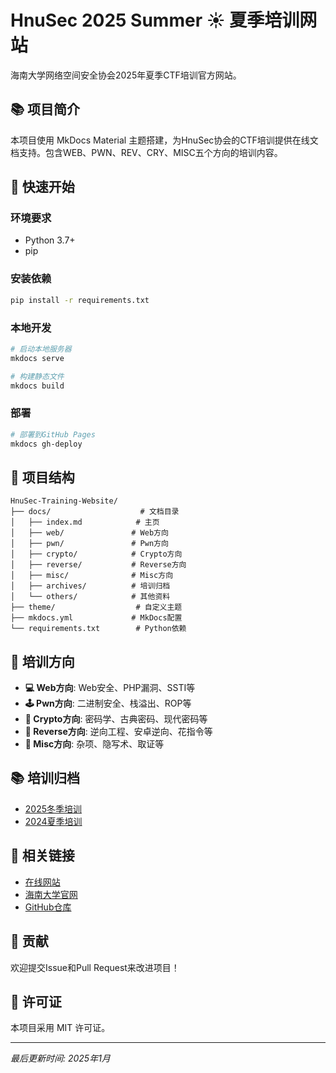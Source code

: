 # HnuSec 2025 Summer ☀️ 夏季培训网站

海南大学网络空间安全协会2025年夏季CTF培训官方网站。

## 📚 项目简介

本项目使用 MkDocs Material 主题搭建，为HnuSec协会的CTF培训提供在线文档支持。包含WEB、PWN、REV、CRY、MISC五个方向的培训内容。

## 🚀 快速开始

### 环境要求
- Python 3.7+
- pip

### 安装依赖
```bash
pip install -r requirements.txt
```

### 本地开发
```bash
# 启动本地服务器
mkdocs serve

# 构建静态文件
mkdocs build
```

### 部署
```bash
# 部署到GitHub Pages
mkdocs gh-deploy
```

## 📁 项目结构

```
HnuSec-Training-Website/
├── docs/                    # 文档目录
│   ├── index.md            # 主页
│   ├── web/               # Web方向
│   ├── pwn/               # Pwn方向
│   ├── crypto/            # Crypto方向
│   ├── reverse/           # Reverse方向
│   ├── misc/              # Misc方向
│   ├── archives/          # 培训归档
│   └── others/            # 其他资料
├── theme/                  # 自定义主题
├── mkdocs.yml             # MkDocs配置
└── requirements.txt        # Python依赖
```

## 🎯 培训方向

- **💻 Web方向**: Web安全、PHP漏洞、SSTI等
- **🕹️ Pwn方向**: 二进制安全、栈溢出、ROP等
- **🔑 Crypto方向**: 密码学、古典密码、现代密码等
- **👾 Reverse方向**: 逆向工程、安卓逆向、花指令等
- **🧩 Misc方向**: 杂项、隐写术、取证等

## 📚 培训归档

- [2025冬季培训](docs/archives/2025-winter/index.md)
- [2024夏季培训](docs/archives/2024-Sum/index.md)

## 🔗 相关链接

- [在线网站](https://hnusec-training.natro92.fun)
- [海南大学官网](https://www.hnusec.com)
- [GitHub仓库](https://github.com/natro92/HnuSec-Training-Website)

## 🤝 贡献

欢迎提交Issue和Pull Request来改进项目！

## 📄 许可证

本项目采用 MIT 许可证。

---

*最后更新时间: 2025年1月*
